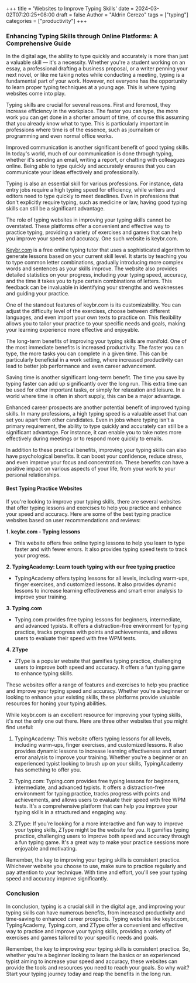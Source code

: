 +++
title = 'Websites to Improve Typing Skills'
date = 2024-03-02T07:20:25+08:00
draft = false
Author = "Aldrin Cerezo"
tags = ["typing"]
categories = ["productivity"]
+++

### Enhancing Typing Skills through Online Platforms: A Comprehensive Guide

<!-- I. Introduction
   A. Brief overview of the importance of typing skills in the digital age
   B. Introduction to the concept of typing websites

II. The Importance of Typing Skills
   A. Efficiency in the workplace
   B. Improved communication
   C. Essential skill for various professions

III. The Role of Typing Websites
   A. Explanation of how typing websites work
   B. Introduction to keybr.com and its features

IV. The Long-Term Benefits of Improving Typing Skills
   A. Increased productivity
   B. Time-saving
   C. Enhanced career prospects

V. Other Recommended Typing Websites
   A. Website 1
   B. Website 2
   C. Website 3

VI. Conclusion
   A. Recap of the importance of typing skills and the benefits of using typing websites
   B. Encouragement for continuous practice and improvement -->

In the digital age, the ability to type quickly and accurately is more than just a valuable skill — it's a necessity. Whether you're a student working on an essay, a professional drafting a business proposal, or a writer penning your next novel, or like me taking notes while conducting a meeting, typing is a fundamental part of your work. However, not everyone has the opportunity to learn proper typing techniques at a young age. This is where typing websites come into play.

Typing skills are crucial for several reasons. First and foremost, they increase efficiency in the workplace. The faster you can type, the more work you can get done in a shorter amount of time, of course this assuming that you already know what to type. This is particularly important in professions where time is of the essence, such as journalism or programming and even normal office works.

Improved communication is another significant benefit of good typing skills. In today's world, much of our communication is done through typing, whether it's sending an email, writing a report, or chatting with colleagues online. Being able to type quickly and accurately ensures that you can communicate your ideas effectively and professionally.

Typing is also an essential skill for various professions. For instance, data entry jobs require a high typing speed for efficiency, while writers and editors need to type quickly to meet deadlines. Even in professions that don't explicitly require typing, such as medicine or law, having good typing skills can still be a significant advantage.

The role of typing websites in improving your typing skills cannot be overstated. These platforms offer a convenient and effective way to practice typing, providing a variety of exercises and games that can help you improve your speed and accuracy. One such website is keybr.com.

[Keybr.com](Keybr.com) is a free online typing tutor that uses a sophisticated algorithm to generate lessons based on your current skill level. It starts by teaching you to type common letter combinations, gradually introducing more complex words and sentences as your skills improve. The website also provides detailed statistics on your progress, including your typing speed, accuracy, and the time it takes you to type certain combinations of letters. This feedback can be invaluable in identifying your strengths and weaknesses and guiding your practice.

One of the standout features of keybr.com is its customizability. You can adjust the difficulty level of the exercises, choose between different languages, and even import your own texts to practice on. This flexibility allows you to tailor your practice to your specific needs and goals, making your learning experience more effective and enjoyable.

The long-term benefits of improving your typing skills are manifold. One of the most immediate benefits is increased productivity. The faster you can type, the more tasks you can complete in a given time. This can be particularly beneficial in a work setting, where increased productivity can lead to better job performance and even career advancement.

Saving time is another significant long-term benefit. The time you save by typing faster can add up significantly over the long run. This extra time can be used for other important tasks, or simply for relaxation and leisure. In a world where time is often in short supply, this can be a major advantage.

Enhanced career prospects are another potential benefit of improved typing skills. In many professions, a high typing speed is a valuable asset that can set you apart from other candidates. Even in jobs where typing isn't a primary requirement, the ability to type quickly and accurately can still be a significant advantage. For instance, it can enable you to take notes more effectively during meetings or to respond more quickly to emails.

In addition to these practical benefits, improving your typing skills can also have psychological benefits. It can boost your confidence, reduce stress, and even improve your focus and concentration. These benefits can have a positive impact on various aspects of your life, from your work to your personal relationships.

#### Best Typing Practice Websites

If you're looking to improve your typing skills, there are several websites that offer typing lessons and exercises to help you practice and enhance your speed and accuracy. Here are some of the best typing practice websites based on user recommendations and reviews:

**1. keybr.com - Typing lessons**
   - This website offers free online typing lessons to help you learn to type faster and with fewer errors. It also provides typing speed tests to track your progress.

**2. TypingAcademy: Learn touch typing with our free typing practice**
   - TypingAcademy offers typing lessons for all levels, including warm-ups, finger exercises, and customized lessons. It also provides dynamic lessons to increase learning effectiveness and smart error analysis to improve your training.

**3. Typing.com**
   - Typing.com provides free typing lessons for beginners, intermediate, and advanced typists. It offers a distraction-free environment for typing practice, tracks progress with points and achievements, and allows users to evaluate their speed with free WPM tests.

**4. ZType**
   - ZType is a popular website that gamifies typing practice, challenging users to improve both speed and accuracy. It offers a fun typing game to enhance typing skills.

These websites offer a range of features and exercises to help you practice and improve your typing speed and accuracy. Whether you're a beginner or looking to enhance your existing skills, these platforms provide valuable resources for honing your typing abilities.

While keybr.com is an excellent resource for improving your typing skills, it's not the only one out there. Here are three other websites that you might find useful:

1. TypingAcademy: This website offers typing lessons for all levels, including warm-ups, finger exercises, and customized lessons. It also provides dynamic lessons to increase learning effectiveness and smart error analysis to improve your training. Whether you're a beginner or an experienced typist looking to brush up on your skills, TypingAcademy has something to offer you.

2. Typing.com: Typing.com provides free typing lessons for beginners, intermediate, and advanced typists. It offers a distraction-free environment for typing practice, tracks progress with points and achievements, and allows users to evaluate their speed with free WPM tests. It's a comprehensive platform that can help you improve your typing skills in a structured and engaging way.

3. ZType: If you're looking for a more interactive and fun way to improve your typing skills, ZType might be the website for you. It gamifies typing practice, challenging users to improve both speed and accuracy through a fun typing game. It's a great way to make your practice sessions more enjoyable and motivating.

Remember, the key to improving your typing skills is consistent practice. Whichever website you choose to use, make sure to practice regularly and pay attention to your technique. With time and effort, you'll see your typing speed and accuracy improve significantly.

### Conclusion

In conclusion, typing is a crucial skill in the digital age, and improving your typing skills can have numerous benefits, from increased productivity and time-saving to enhanced career prospects. Typing websites like keybr.com, TypingAcademy, Typing.com, and ZType offer a convenient and effective way to practice and improve your typing skills, providing a variety of exercises and games tailored to your specific needs and goals.

Remember, the key to improving your typing skills is consistent practice. So, whether you're a beginner looking to learn the basics or an experienced typist aiming to increase your speed and accuracy, these websites can provide the tools and resources you need to reach your goals. So why wait? Start your typing journey today and reap the benefits in the long run.
